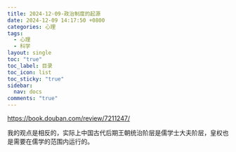 ```yaml
---
title: 2024-12-09-政治制度的起源
date: 2024-12-09 14:17:50 +0800
categories: 心理
tags:
  - 心理
  - 科学
layout: single
toc: "true"
toc_label: 目录
toc_icon: list
toc_sticky: "true"
sidebar:
  nav: docs
comments: "true"
---
```

https://book.douban.com/review/7211247/

我的观点是相反的，实际上中国古代后期王朝统治阶层是儒学士大夫阶层，皇权也是需要在儒学的范围内运行的。